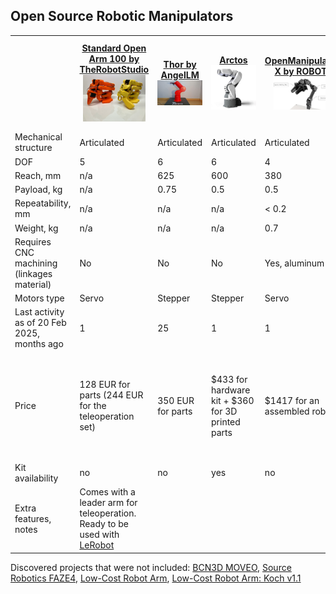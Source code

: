 ## Open Source Robotic Manipulators

<table>
  <tr>
    <th style="width: 200px;"></th>
    <th style="width: 200px;"><a href="https://github.com/TheRobotStudio/SO-ARM100/">Standard Open Arm 100 by TheRobotStudio <br><img src="img/open-arm-100.png" width="100"></th>
    <th style="width: 200px;"><a href="https://github.com/AngelLM/Thor">Thor by AngelLM <br><img src="img/thor.png" width="100"></th>
    <th style="width: 200px;"><a href="https://arctosrobotics.com/">Arctos<br><img src="img/arctos.png" width="100"></th>
    <th style="width: 200px;"><a href="https://emanual.robotis.com/docs/en/platform/openmanipulator_x/overview/">OpenManipulator-X by ROBOTIS<br><img src="img/open-manipulator.png" width="100"></th>
    <th style="width: 200px;"><a href="https://www.anninrobotics.com/">AR4 by Annin Robotics</a><br><img src="img/ar4.png" width="100"></th>
    <th style="width: 200px;"><a href="https://www.anninrobotics.com/">PAROL6 by Source Robotics<br><img src="img/parol-6.png" width="100"></th>
  </tr>
  <tr>
    <td>Mechanical structure</td>
    <td>Articulated</td>
    <td>Articulated</td>
    <td>Articulated</td>
    <td>Articulated</td>
    <td>Articulated</td>
    <td>Articulated</td>
  </tr>
  <tr>
    <td>DOF</td>
    <td>5</td>
    <td>6</td>
    <td>6</td>
    <td>4</td>
    <td>6</td>
    <td>6</td>
  </tr>
  <tr>
    <td>Reach, mm</td>
    <td>n/a</td>
    <td>625</td>
    <td>600</td>
    <td>380</td>
    <td>629</td>
    <td>400</td>
  </tr>
  <tr>
    <td>Payload, kg</td>
    <td>n/a</td>
    <td>0.75</td>
    <td>0.5</td>
    <td>0.5</td>
    <td>1.9</td>
    <td>1</td>
  </tr>
  <tr>
    <td>Repeatability, mm</td>
    <td>n/a</td>
    <td>n/a</td>
    <td>n/a</td>
    <td>&lt; 0.2</td>
    <td>0.2</td>
    <td>0.2</td>
  </tr>
  <tr>
    <td>Weight, kg</td>
    <td>n/a</td>
    <td>n/a</td>
    <td>n/a</td>
    <td>0.7</td>
    <td>12.25</td>
    <td>5.5</td>
  </tr>
  <tr>
    <td>Requires CNC machining (linkages material)</td>
    <td>No</td>
    <td>No</td>
    <td>No</td>
    <td>Yes, aluminum</td>
    <td>Yes, aluminum</td>
    <td>No</td>
  </tr>
  <tr>
    <td>Motors type</td>
    <td>Servo</td>
    <td>Stepper</td>
    <td>Stepper</td>
    <td>Servo</td>
    <td>Stepper</td>
    <td>Stepper</td>
  </tr>
  <tr>
    <td>Last activity as of 20 Feb 2025, months ago</td>
    <td>1</td>
    <td>25</td>
    <td>1</td>
    <td>1</td>
    <td>8</td>
    <td>1</td>
  </tr>
  <tr>
    <td>Price</td>
    <td>128 EUR for parts (244 EUR for the teleoperation set)</td>
    <td>350 EUR for parts</td>
    <td>$433 for hardware kit + $360 for 3D printed parts</td>
    <td>$1417 for an assembled robot</td>
    <td>$1189 for the combo kit + $730 for the motor set + 3D printing covers and spacers</td>
    <td>3640 EUR for an assembled robot</td>
  </tr>
  <tr>
    <td>Kit availability</td>
    <td>no</td>
    <td>no</td>
    <td>yes</td>
    <td>no</td>
    <td>yes</td>
    <td>yes</td>
  </tr>
  <tr>
    <td>Extra features, notes</td>
    <td> Comes with a leader arm for teleoperation. Ready to be used with <a href="https://github.com/huggingface/lerobot/tree/main">LeRobot</a> </td>
    <td></td>
    <td></td>
    <td></td>
    <td></td>
    <td></td>
  </tr>
</table>

Discovered projects that were not included: [BCN3D MOVEO](https://github.com/BCN3D/BCN3D-Moveo), [Source Robotics FAZE4](https://github.com/PCrnjak/Faze4-Robotic-arm), [Low-Cost Robot Arm](https://github.com/AlexanderKoch-Koch/low_cost_robot), [Low-Cost Robot Arm: Koch v1.1](https://github.com/jess-moss/koch-v1-1)